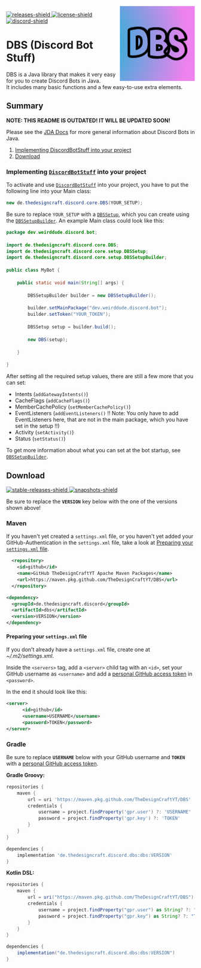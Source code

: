 [releases-shield]: https://img.shields.io/github/v/release/TheDesignCraftYT/DBS?include_prereleases&label=Download
[download]: #download
[discord-invite]: https://discord.gg/mYKK4BwGxe
[license]: https://github.com/TheDesignCraftYT/DBS/tree/master/LICENSE
[discord-shield]: https://discord.com/api/guilds/1007268691689341030/widget.png
[license-shield]: https://img.shields.io/badge/License-Apache%202.0-white.svg
[stable-releases-shield]: https://img.shields.io/github/v/release/TheDesignCraftYT/DBS?label=Latest%20Stable
[snapshots-shield]: https://img.shields.io/github/v/release/TheDesignCraftYT/DBS?include_prereleases&label=Latest%20Snapshot

<img align="right" src="https://github.com/TheDesignCraftYT/DBS/blob/main/blob/assets/readme/dbs_logo.png?raw=true" height="200" width="200" alt="DBS Logo">

[ ![releases-shield][] ][download]
[ ![license-shield][] ][license]
[ ![discord-shield][] ][discord-invite]


# DBS (Discord Bot Stuff)

DBS is a Java library that makes it very easy for you to create Discord Bots in Java. <br>
It includes many basic functions and a few easy-to-use extra elements.

## Summary

**NOTE: THIS README IS OUTDATED! IT WILL BE UPDATED SOON!**

Please see the [JDA Docs](https://jda.wiki) for more general information about Discord Bots in Java.

1. [Implementing DiscordBotStuff into your project](#implementing-discordbotstuff-into-your-project)
2. [Download](#download)

### Implementing [`DiscordBotStuff`](https://github.com/TheDesignCraftYT/DBS) into your project

To activate and use [`DiscordBotStuff`](https://github.com/TheDesignCraftYT/DBS) into your project, you have to put the following line into your Main class: 
```java
new de.thedesigncraft.discord.core.DBS(YOUR_SETUP);
```
Be sure to replace `YOUR_SETUP` with a [`DBSSetup`](https://github.com/TheDesignCraftYT/DBS/blob/main/src/main/java/de/thedesigncraft/discord/manage/setup/DBSSetup.java), which you can create using the [`DBSSetupBuilder`](https://github.com/TheDesignCraftYT/DBS/blob/main/src/main/java/de/thedesigncraft/discord/manage/setup/DBSSetupBuilder.java). An example Main class could look like this:

```java
package dev.weirddude.discord.bot;

import de.thedesigncraft.discord.core.DBS;
import de.thedesigncraft.discord.core.setup.DBSSetup;
import de.thedesigncraft.discord.core.setup.DBSSetupBuilder;

public class MyBot {

    public static void main(String[] args) {

        DBSSetupBuilder builder = new DBSSetupBuilder();

        builder.setMainPackage("dev.weirddude.discord.bot");
        builder.setToken("YOUR_TOKEN");

        DBSSetup setup = builder.build();

        new DBS(setup);

    }

}
```
After setting all the required setup values, there are still a few more that you can set:

- Intents (`addGatewayIntents()`)
- CacheFlags (`addCacheFlags()`)
- MemberCachePolicy (`setMemberCachePolicy()`)
- EventListeners (`addEventListeners()` !! Note: You only have to add EventListeners here, that are not in the main package, which you have set in the setup !!)
- Activity (`setActivity()`)
- Status (`setStatus()`)

To get more information about what you can set at the bot startup, see [`DBSSetupBuilder`](https://github.com/TheDesignCraftYT/DBS/blob/main/src/main/java/de/thedesigncraft/discord/manage/setup/DBSSetupBuilder.java).

## Download

[ ![stable-releases-shield][] ](https://github.com/TheDesignCraftYT/DBS/releases/latest)
[ ![snapshots-shield][] ](https://github.com/TheDesignCraftYT/DBS/releases/)

Be sure to replace the **`VERSION`** key below with the one of the versions shown above!

### Maven

If you haven't yet created a `settings.xml` file, or you haven't yet added your GitHub-Authentication in the `settings.xml` file, take a look at [Preparing your `settings.xml` file](#preparing-your-settingsxml-file).

```xml
  <repository>
    <id>github</id>
    <name>GitHub TheDesignCraftYT Apache Maven Packages</name>
    <url>https://maven.pkg.github.com/TheDesignCraftYT/DBS</url>
  </repository>
```

```xml
<dependency>
  <groupId>de.thedesigncraft.discord</groupId>
  <artifactId>dbs</artifactId>
  <version>VERSION</version>
</dependency>
```

#### Preparing your `settings.xml` file

If you don't already have a `settings.xml` file, create one at *~/.m2/settings.xml*.

Inside the `<servers>` tag, add a `<server>` child tag with an `<id>`, set your GitHub username as `<username>` and add a [personal GitHub access token](https://docs.github.com/en/authentication/keeping-your-account-and-data-secure/creating-a-personal-access-token) in `<password>`.

In the end it should look like this:
```xml
<server>
      <id>github</id>
      <username>USERNAME</username>
      <password>TOKEN</password>
</server>
```

### Gradle

Be sure to replace **`USERNAME`** below with your GitHub username and **`TOKEN`** with a [personal GitHub access token](https://docs.github.com/en/authentication/keeping-your-account-and-data-secure/creating-a-personal-access-token).

**Gradle Groovy:**

```gradle
repositories {
    maven {
        url = uri 'https://maven.pkg.github.com/TheDesignCraftYT/DBS'
        credentials {
            username = project.findProperty('gpr.user') ?: 'USERNAME'
            password = project.findProperty('gpr.key') ?: 'TOKEN'
        }
    }
}
```

```gradle
dependencies {
    implementation 'de.thedesigncraft.discord.dbs:dbs:VERSION'
}
```

**Kotlin DSL:**

```gradle
repositories {
    maven {
        url = uri("https://maven.pkg.github.com/TheDesignCraftYT/DBS")
        credentials {
            username = project.findProperty("gpr.user") as String? ?: "USERNAME"
            password = project.findProperty("gpr.key") as String? ?: "TOKEN"
        }
    }
}
```

```gradle
dependencies {
    implementation("de.thedesigncraft.discord.dbs:dbs:VERSION")
}
```